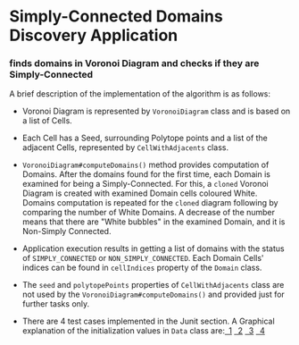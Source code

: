 Simply-Connected Domains Discovery Application
=============================================

### finds domains in Voronoi Diagram and checks if they are Simply-Connected
A brief description of the implementation of the algorithm is as follows: 

- Voronoi Diagram is represented by `VoronoiDiagram` class and is based on a list of Cells.

- Each Cell has a Seed, surrounding Polytope points and a list of the adjacent Cells, represented by `CellWithAdjacents`
  class.
- `VoronoiDiagram#computeDomains()` method provides computation of Domains.
After the domains found for the first time, each Domain is examined for being a Simply-Connected. For this, a `cloned` 
Voronoi Diagram is created with examined Domain cells coloured White. Domains computation is repeated for the `cloned`
diagram following by comparing the number of White Domains. A decrease of the number means that there are 
"White bubbles" in the examined Domain, and it is Non-Simply Connected.
- Application execution results in getting a list of domains with the status of `SIMPLY_CONNECTED` or 
`NON_SIMPLY_CONNECTED`.
Each Domain Cells' indices can be found in `cellIndices` property of the `Domain` class.
- The `seed` and `polytopePoints` properties of `CellWithAdjacents` class are not used by the 
`VoronoiDiagram#computeDomains()`
and provided just for further tasks only.
- There are 4 test cases implemented in the Junit section. A Graphical explanation of the initialization values in
`Data` class are:[&ensp;1](jpg/Example1.jpg)
  [&ensp;2](jpg/Example1.jpg)
  [&ensp;3](jpg/Example1.jpg)
  [&ensp;4](jpg/Example1.jpg)
